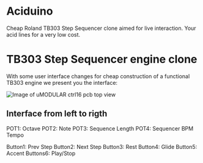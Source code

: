 # Aciduino

Cheap Roland TB303 Step Sequencer clone aimed for live interaction. Your acid lines for a very low cost. 

# TB303 Step Sequencer engine clone

With some user interface changes for cheap construction of a functional TB303 engine we present you the interface:

![Image of uMODULAR ctrl16 pcb top view](https://raw.githubusercontent.com/midilab/aciduino/master/acid_step_sequencer-protoboard-v001.png)

## Interface from left to rigth

POT1: Octave
POT2: Note
POT3: Sequence Length
POT4: Sequencer BPM Tempo

Button1: Prev Step
Button2: Next Step
Button3: Rest
Button4: Glide
Button5: Accent
Buttons6: Play/Stop